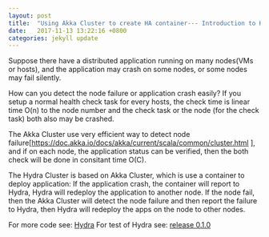 ```yaml
---
layout: post
title:  "Using Akka Cluster to create HA container--- Introduction to Hydra"
date:   2017-11-13 13:22:16 +0800
categories: jekyll update
---
```

Suppose there have a distributed application running on many nodes(VMs or hosts), and the application may crash on some nodes, or some nodes may fail silently. 

How can you detect the node failure or application crash easily? If you setup a normal health check task for every hosts, the check time is linear time O(n) to the node number and the check task or the node (for the check task) both also may be crashed.

The Akka Cluster use very efficient way to detect node failure[https://doc.akka.io/docs/akka/current/scala/common/cluster.html ], and if on each node, the application status can be verified, then the both check will be done in consitant time O(C).

The Hydra Cluster is based on Akka Cluster, which is use a container to deploy application:
If the application crash, the container will report to Hydra, Hydra will redeploy the application to another node.
If the node fail, then the Akka Cluster will detect the node failure and then report the failure to Hydra, then Hydra will redeploy the apps on the node to other nodes.

For more code see: [Hydra](https://github.com/wherby/Hydra)
For test of Hydra see: [release 0.1.0](https://github.com/wherby/HydraRelease/tree/master/0.1.0)


[jekyll-docs]: https://jekyllrb.com/docs/home
[jekyll-gh]:   https://github.com/jekyll/jekyll
[jekyll-talk]: https://talk.jekyllrb.com/
